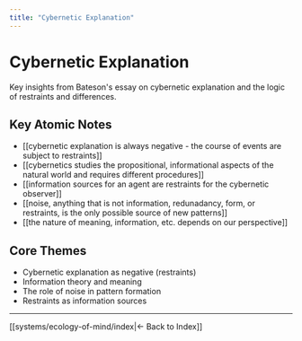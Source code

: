 ```yaml
---
title: "Cybernetic Explanation"
---
```


# Cybernetic Explanation

Key insights from Bateson's essay on cybernetic explanation and the logic of restraints and differences.

## Key Atomic Notes

- [[cybernetic explanation is always negative - the course of events are subject to restraints]]
- [[cybernetics studies the propositional, informational aspects of the natural world and requires different procedures]]
- [[information sources for an agent are restraints for the cybernetic observer]]
- [[noise, anything that is not information, redunadancy, form, or restraints, is the only possible source of new patterns]]
- [[the nature of meaning, information, etc. depends on our perspective]]

## Core Themes

- Cybernetic explanation as negative (restraints)
- Information theory and meaning
- The role of noise in pattern formation
- Restraints as information sources

---

[[systems/ecology-of-mind/index|← Back to Index]] 